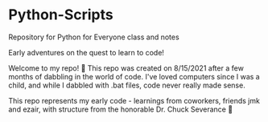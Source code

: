 # Python-Scripts

Repository for Python for Everyone class and notes

Early adventures on the quest to learn to code!

Welcome to my repo! 👋 This repo was created on 8/15/2021 after a few months of dabbling in the world of code.
I've loved computers since I was a child, and while I dabbled with .bat files, code never really made sense.

This repo represents my early code - learnings from coworkers, friends jmk and ezair, with structure from the honorable Dr. Chuck Severance 🙌
